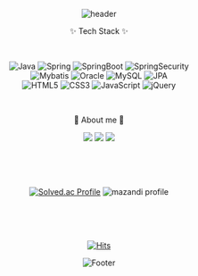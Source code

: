 <div align='center'>
	
![header](https://capsule-render.vercel.app/api?type=waving&color=gradient&fontColor=ffffff&height=260&section=header&text=WELCOME&fontSize=68&fontAlignY=38&desc=Jeong_ii's%20GitHub%20Profile&descAlignY=55&descAlign=70)

<!-- color=gradient -->

<div align=center>
<p>✨ Tech Stack ✨</p>
<br>
</div>

![Java](https://img.shields.io/badge/Java-007396?style=flat-square&logo=Conda-Forge&logoColor=white)
![Spring](https://img.shields.io/badge/Spring-6DB33F?style=flat-square&logo=Spring&logoColor=white)
![SpringBoot](https://img.shields.io/badge/SpringBoot-6DB33F?style=flat-square&logo=SpringBoot&logoColor=white)
![SpringSecurity](https://img.shields.io/badge/SpringSecurity-6DB33F?style=flat-square&logo=SpringSecurity&logoColor=white)
<br>
![Mybatis](https://img.shields.io/badge/Mybatis-000000?style=flat-square&logo=Fluentd&logoColor=white)
![Oracle](https://img.shields.io/badge/Oracle-F80000?style=flat-square&logo=Oracle&logoColor=white)
![MySQL](https://img.shields.io/badge/MySQL-4479A1?style=flat-square&logo=MySQL&logoColor=white)
![JPA](https://img.shields.io/badge/JPA-59666C?style=flat-square&logo=hibernate&logoColor=white)
<br>
![HTML5](https://img.shields.io/badge/HTML5-E34F26?style=flat-square&logo=HTML5&logoColor=white)
![CSS3](https://img.shields.io/badge/CSS3-1572B6?style=flat-square&logo=CSS3&logoColor=white)
![JavaScript](https://img.shields.io/badge/JavaScript-F7DF1E?style=flat-square&logo=JavaScript&logoColor=white)
![jQuery](https://img.shields.io/badge/jQuery-0769AD?style=flat-square&logo=jQuery&logoColor=white)

<br>

<!--
<div align=center>
<p>🛠 Tools 🛠</p>
</div>

![EclipseIDE](https://img.shields.io/badge/Eclipse%20IDE-2C2255?style=flat-square&logo=EclipseIDE&logoColor=white)
![VisualStudioCode](https://img.shields.io/badge/Visual%20Studio%20Code-007ACC?style=flat-square&logo=VisualStudioCode&logoColor=white)
![Intellijidea](https://img.shields.io/badge/Intellij%20idea-000000?style=flat-square&logo=Intellijidea&logoColor=white)
<br>
![ApacheTomcat](https://img.shields.io/badge/Tomcat-F8DC75?style=flat-square&logo=ApacheTomcat&logoColor=white)
![GitHub](https://img.shields.io/badge/GitHub-181717?style=flat-square&logo=GitHub&logoColor=white)
![Notion](https://img.shields.io/badge/Notion-000000?style=flat-square&logo=Notion&logoColor=white)
-->

<div align=center>
<p>👋 About me 👋</p>
</div>

<a href="https://je0ng-dev-log.tistory.com" target="_blank"><img src="https://img.shields.io/badge/Blog-F46D01?logo=tistory&style=flat-square&logoColor=FFFFFF"/></a>
<a href="mailto:guswjd2360@naver.com" target="_blank"><img src="https://img.shields.io/badge/Mail-30B980?logo=minutemailer&style=flat-square&logoColor=FFFFFF"/></a>
<a href=" " target="_blank"><img src="https://img.shields.io/badge/Portfolio-EF2D5E?logo=githubsponsors&style=flat-square&logoColor=FFFFFF"/></a>

<br>
<br>
<br>

<!--
![Anurag's GitHub stats](https://github-readme-stats.vercel.app/api?username=hyunjeong222&show_icons=true&theme=transparent)
-->

[![Solved.ac Profile](http://mazassumnida.wtf/api/v2/generate_badge?boj=guswjd2360)](https://solved.ac/guswjd2360/)
![mazandi profile](http://mazandi.herokuapp.com/api?handle=guswjd2360&theme=warm)

<br>
<br>
<br>

[![Hits](https://hits.seeyoufarm.com/api/count/incr/badge.svg?url=https%3A%2F%2Fgithub.com%2Fhyunjeong222%2Fhit-counter&count_bg=%2379C83D&title_bg=%23555555&icon=&icon_color=%23E7E7E7&title=hits&edge_flat=false)](https://hits.seeyoufarm.com)

![Footer](https://capsule-render.vercel.app/api?type=waving&color=gradient&height=120&section=footer)

<!-- &animation=fadeIn&section=footer&text=🥇🥈🥉&fontAlign=70 -->

</div>

